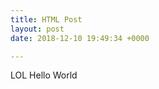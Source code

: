 ```yaml
---
title: HTML Post
layout: post
date: 2018-12-10 19:49:34 +0000

---
```

<head>LOL</head>
<body>Hello World</body>